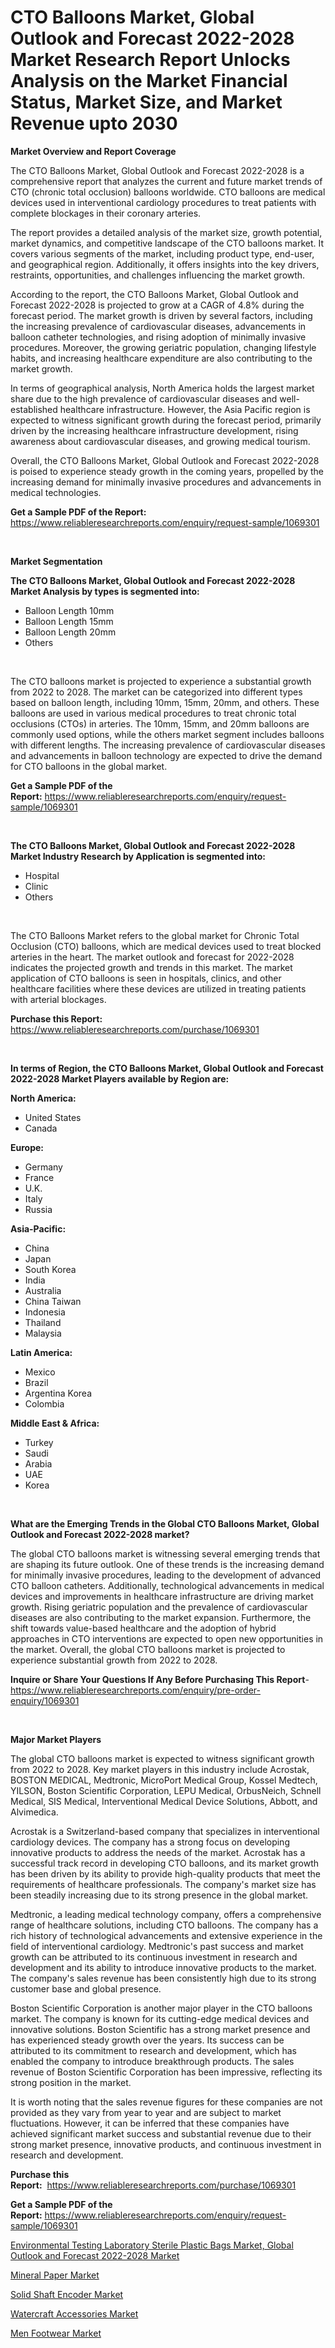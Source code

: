 <p><h1>CTO Balloons Market, Global Outlook and Forecast 2022-2028 Market Research Report Unlocks Analysis on the Market Financial Status, Market Size, and Market Revenue upto 2030</h1></p><p><strong>Market Overview and Report Coverage</strong></p>
<p><p>The CTO Balloons Market, Global Outlook and Forecast 2022-2028 is a comprehensive report that analyzes the current and future market trends of CTO (chronic total occlusion) balloons worldwide. CTO balloons are medical devices used in interventional cardiology procedures to treat patients with complete blockages in their coronary arteries.</p><p>The report provides a detailed analysis of the market size, growth potential, market dynamics, and competitive landscape of the CTO balloons market. It covers various segments of the market, including product type, end-user, and geographical region. Additionally, it offers insights into the key drivers, restraints, opportunities, and challenges influencing the market growth.</p><p>According to the report, the CTO Balloons Market, Global Outlook and Forecast 2022-2028 is projected to grow at a CAGR of 4.8% during the forecast period. The market growth is driven by several factors, including the increasing prevalence of cardiovascular diseases, advancements in balloon catheter technologies, and rising adoption of minimally invasive procedures. Moreover, the growing geriatric population, changing lifestyle habits, and increasing healthcare expenditure are also contributing to the market growth.</p><p>In terms of geographical analysis, North America holds the largest market share due to the high prevalence of cardiovascular diseases and well-established healthcare infrastructure. However, the Asia Pacific region is expected to witness significant growth during the forecast period, primarily driven by the increasing healthcare infrastructure development, rising awareness about cardiovascular diseases, and growing medical tourism.</p><p>Overall, the CTO Balloons Market, Global Outlook and Forecast 2022-2028 is poised to experience steady growth in the coming years, propelled by the increasing demand for minimally invasive procedures and advancements in medical technologies.</p></p>
<p><strong>Get a Sample PDF of the Report:</strong> <a href="https://www.reliableresearchreports.com/enquiry/request-sample/1069301">https://www.reliableresearchreports.com/enquiry/request-sample/1069301</a></p>
<p>&nbsp;</p>
<p><strong>Market Segmentation</strong></p>
<p><strong>The CTO Balloons Market, Global Outlook and Forecast 2022-2028 Market Analysis by types is segmented into:</strong></p>
<p><ul><li>Balloon Length 10mm</li><li>Balloon Length 15mm</li><li>Balloon Length 20mm</li><li>Others</li></ul></p>
<p>&nbsp;</p>
<p><p>The CTO balloons market is projected to experience a substantial growth from 2022 to 2028. The market can be categorized into different types based on balloon length, including 10mm, 15mm, 20mm, and others. These balloons are used in various medical procedures to treat chronic total occlusions (CTOs) in arteries. The 10mm, 15mm, and 20mm balloons are commonly used options, while the others market segment includes balloons with different lengths. The increasing prevalence of cardiovascular diseases and advancements in balloon technology are expected to drive the demand for CTO balloons in the global market.</p></p>
<p><strong>Get a Sample PDF of the Report:</strong>&nbsp;<a href="https://www.reliableresearchreports.com/enquiry/request-sample/1069301">https://www.reliableresearchreports.com/enquiry/request-sample/1069301</a></p>
<p>&nbsp;</p>
<p><strong>The CTO Balloons Market, Global Outlook and Forecast 2022-2028 Market Industry Research by Application is segmented into:</strong></p>
<p><ul><li>Hospital</li><li>Clinic</li><li>Others</li></ul></p>
<p>&nbsp;</p>
<p><p>The CTO Balloons Market refers to the global market for Chronic Total Occlusion (CTO) balloons, which are medical devices used to treat blocked arteries in the heart. The market outlook and forecast for 2022-2028 indicates the projected growth and trends in this market. The market application of CTO balloons is seen in hospitals, clinics, and other healthcare facilities where these devices are utilized in treating patients with arterial blockages.</p></p>
<p><strong>Purchase this Report:</strong>&nbsp; <a href="https://www.reliableresearchreports.com/purchase/1069301">https://www.reliableresearchreports.com/purchase/1069301</a></p>
<p>&nbsp;</p>
<p><strong>In terms of Region, the CTO Balloons Market, Global Outlook and Forecast 2022-2028 Market Players available by Region are:</strong></p>
<p>
    <p> <strong> North America: </strong>
        <ul>
            <li>United States</li>
            <li>Canada</li>
        </ul>
        </p> 
    <p> <strong> Europe: </strong>
        <ul>
            <li>Germany</li>
            <li>France</li>
            <li>U.K.</li>
            <li>Italy</li>
            <li>Russia</li>
        </ul>
        </p> 
    <p> <strong> Asia-Pacific: </strong>
        <ul>
            <li>China</li>
            <li>Japan</li>
            <li>South Korea</li>
            <li>India</li>
            <li>Australia</li>
            <li>China Taiwan</li>
            <li>Indonesia</li>
            <li>Thailand</li>
            <li>Malaysia</li>
        </ul>
        </p> 
    <p> <strong> Latin America: </strong>
        <ul>
            <li>Mexico</li>
            <li>Brazil</li>
            <li>Argentina Korea</li>
            <li>Colombia</li>
        </ul>
        </p> 
    <p> <strong> Middle East & Africa: </strong>
        <ul>
            <li>Turkey</li>
            <li>Saudi</li>
            <li>Arabia</li>
            <li>UAE</li>
            <li>Korea</li>
        </ul>
    </p>
    </p>
<p>&nbsp;</p>
<p><strong>What are the Emerging Trends in the Global CTO Balloons Market, Global Outlook and Forecast 2022-2028 market?</strong></p>
<p><p>The global CTO balloons market is witnessing several emerging trends that are shaping its future outlook. One of these trends is the increasing demand for minimally invasive procedures, leading to the development of advanced CTO balloon catheters. Additionally, technological advancements in medical devices and improvements in healthcare infrastructure are driving market growth. Rising geriatric population and the prevalence of cardiovascular diseases are also contributing to the market expansion. Furthermore, the shift towards value-based healthcare and the adoption of hybrid approaches in CTO interventions are expected to open new opportunities in the market. Overall, the global CTO balloons market is projected to experience substantial growth from 2022 to 2028.</p></p>
<p><strong>Inquire or Share Your Questions If Any Before Purchasing This Report</strong>- <a href="https://www.reliableresearchreports.com/enquiry/pre-order-enquiry/1069301">https://www.reliableresearchreports.com/enquiry/pre-order-enquiry/1069301</a></p>
<p>&nbsp;</p>
<p><strong>Major Market Players</strong></p>
<p><p>The global CTO balloons market is expected to witness significant growth from 2022 to 2028. Key market players in this industry include Acrostak, BOSTON MEDICAL, Medtronic, MicroPort Medical Group, Kossel Medtech, YILSON, Boston Scientific Corporation, LEPU Medical, OrbusNeich, Schnell Medical, SIS Medical, Interventional Medical Device Solutions, Abbott, and Alvimedica.</p><p>Acrostak is a Switzerland-based company that specializes in interventional cardiology devices. The company has a strong focus on developing innovative products to address the needs of the market. Acrostak has a successful track record in developing CTO balloons, and its market growth has been driven by its ability to provide high-quality products that meet the requirements of healthcare professionals. The company's market size has been steadily increasing due to its strong presence in the global market.</p><p>Medtronic, a leading medical technology company, offers a comprehensive range of healthcare solutions, including CTO balloons. The company has a rich history of technological advancements and extensive experience in the field of interventional cardiology. Medtronic's past success and market growth can be attributed to its continuous investment in research and development and its ability to introduce innovative products to the market. The company's sales revenue has been consistently high due to its strong customer base and global presence.</p><p>Boston Scientific Corporation is another major player in the CTO balloons market. The company is known for its cutting-edge medical devices and innovative solutions. Boston Scientific has a strong market presence and has experienced steady growth over the years. Its success can be attributed to its commitment to research and development, which has enabled the company to introduce breakthrough products. The sales revenue of Boston Scientific Corporation has been impressive, reflecting its strong position in the market.</p><p>It is worth noting that the sales revenue figures for these companies are not provided as they vary from year to year and are subject to market fluctuations. However, it can be inferred that these companies have achieved significant market success and substantial revenue due to their strong market presence, innovative products, and continuous investment in research and development.</p></p>
<p><strong>Purchase this Report:</strong>&nbsp;&nbsp;<a href="https://www.reliableresearchreports.com/purchase/1069301">https://www.reliableresearchreports.com/purchase/1069301</a></p>
<p></p>
<p><strong>Get a Sample PDF of the Report:</strong>&nbsp;<a href="https://www.reliableresearchreports.com/enquiry/request-sample/1069301">https://www.reliableresearchreports.com/enquiry/request-sample/1069301</a></p>
<p><p><a href="https://github.com/CliffMedina6/Market-Research-Report-List-1/blob/main/environmental-testing-laboratory-sterile-plastic-bags-market-global-outlook-and-forecast-2022-2028-market.md">Environmental Testing Laboratory Sterile Plastic Bags Market, Global Outlook and Forecast 2022-2028 Market</a></p><p><a href="https://medium.com/@darrensipes2023/mineral-paper-market-size-growth-forecast-2023-2030-8ec5c276d657">Mineral Paper Market</a></p><p><a href="https://www.reportprime.com/solid-shaft-encoder-r3776">Solid Shaft Encoder Market</a></p><p><a href="https://www.linkedin.com/pulse/watercraft-accessories-market-share-amp-new-trends-analysis-zi73e/">Watercraft Accessories Market</a></p><p><a href="https://www.linkedin.com/pulse/men-footwear-market-size-growth-forecast-from-2023-2030-7uvbe/">Men Footwear Market</a></p></p>